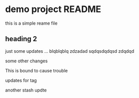 
# demo project README

this is a simple reame file

## heading 2

just  some updates ... blqblqblq zdzadad sqdqsdqdqsd
zdqdqd

some other changes


This is bound to cause trouble


updates for tag

another stash updte